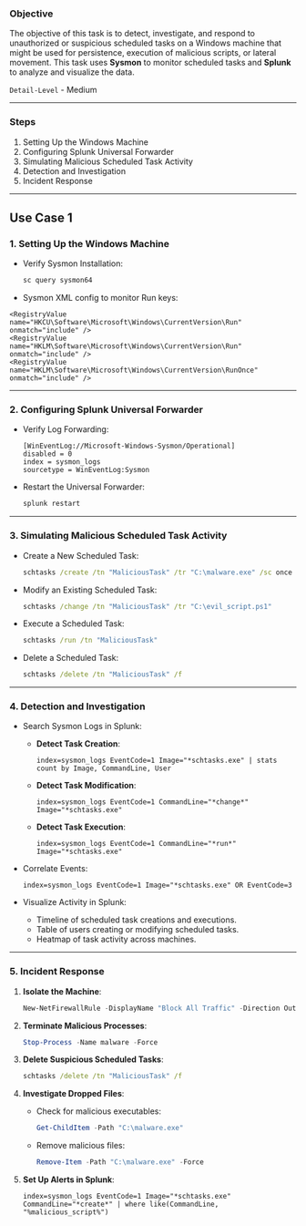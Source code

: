 ### **Objective**

The objective of this task is to detect, investigate, and respond to unauthorized or suspicious scheduled tasks on a Windows machine that might be used for persistence, execution of malicious scripts, or lateral movement. This task uses **Sysmon** to monitor scheduled tasks and **Splunk** to analyze and visualize the data.

`Detail-Level` - Medium

---

### **Steps**

1. Setting Up the Windows Machine
2. Configuring Splunk Universal Forwarder
3. Simulating Malicious Scheduled Task Activity
4. Detection and Investigation
5. Incident Response

---

## Use Case 1

### **1. Setting Up the Windows Machine**

- Verify Sysmon Installation:

  ```cmd
  sc query sysmon64
  ```

- Sysmon XML config to monitor Run keys:

```
<RegistryValue name="HKCU\Software\Microsoft\Windows\CurrentVersion\Run" onmatch="include" />
<RegistryValue name="HKLM\Software\Microsoft\Windows\CurrentVersion\Run" onmatch="include" />
<RegistryValue name="HKLM\Software\Microsoft\Windows\CurrentVersion\RunOnce" onmatch="include" />
```

---

### **2. Configuring Splunk Universal Forwarder**

- Verify Log Forwarding:

  ```plaintext
  [WinEventLog://Microsoft-Windows-Sysmon/Operational]
  disabled = 0
  index = sysmon_logs
  sourcetype = WinEventLog:Sysmon
  ```

- Restart the Universal Forwarder:
  ```cmd
  splunk restart
  ```

---

### **3. Simulating Malicious Scheduled Task Activity**

- Create a New Scheduled Task:

  ```cmd
  schtasks /create /tn "MaliciousTask" /tr "C:\malware.exe" /sc once /st 12:00
  ```

- Modify an Existing Scheduled Task:

  ```cmd
  schtasks /change /tn "MaliciousTask" /tr "C:\evil_script.ps1"
  ```

- Execute a Scheduled Task:

  ```cmd
  schtasks /run /tn "MaliciousTask"
  ```

- Delete a Scheduled Task:

  ```cmd
  schtasks /delete /tn "MaliciousTask" /f
  ```

---

### **4. Detection and Investigation**

- Search Sysmon Logs in Splunk:

  - **Detect Task Creation**:

    ```spl
    index=sysmon_logs EventCode=1 Image="*schtasks.exe" | stats count by Image, CommandLine, User
    ```

  - **Detect Task Modification**:

    ```spl
    index=sysmon_logs EventCode=1 CommandLine="*change*" Image="*schtasks.exe"
    ```

  - **Detect Task Execution**:
    ```spl
    index=sysmon_logs EventCode=1 CommandLine="*run*" Image="*schtasks.exe"
    ```

- Correlate Events:

  ```spl
  index=sysmon_logs EventCode=1 Image="*schtasks.exe" OR EventCode=3
  ```

- Visualize Activity in Splunk:
  - Timeline of scheduled task creations and executions.
  - Table of users creating or modifying scheduled tasks.
  - Heatmap of task activity across machines.

---

### **5. Incident Response**

1. **Isolate the Machine**:

   ```powershell
   New-NetFirewallRule -DisplayName "Block All Traffic" -Direction Outbound -Action Block
   ```

2. **Terminate Malicious Processes**:

   ```powershell
   Stop-Process -Name malware -Force
   ```

3. **Delete Suspicious Scheduled Tasks**:

   ```cmd
   schtasks /delete /tn "MaliciousTask" /f
   ```

4. **Investigate Dropped Files**:

   - Check for malicious executables:

     ```powershell
     Get-ChildItem -Path "C:\malware.exe"
     ```

   - Remove malicious files:
     ```powershell
     Remove-Item -Path "C:\malware.exe" -Force
     ```

5. **Set Up Alerts in Splunk**:
   ```spl
   index=sysmon_logs EventCode=1 Image="*schtasks.exe" CommandLine="*create*" | where like(CommandLine, "%malicious_script%")
   ```

